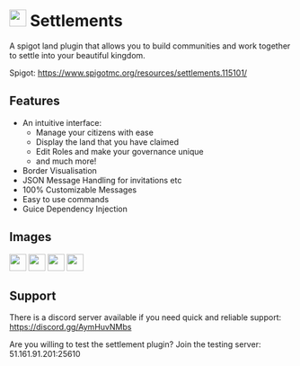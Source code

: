 # <img src="https://i.imgur.com/LJw2BfF.png" height="30" /> Settlements
A spigot land plugin that allows you to build communities and work together to settle into your beautiful kingdom. 

Spigot: https://www.spigotmc.org/resources/settlements.115101/

## Features
- An intuitive interface:
  - Manage your citizens with ease
  - Display the land that you have claimed
  - Edit Roles and make your governance unique
  - and much more!
- Border Visualisation
- JSON Message Handling for invitations etc
- 100% Customizable Messages
- Easy to use commands
- Guice Dependency Injection

## Images
<img src="https://i.imgur.com/MD0THGC.png" height="30" /> <img src="https://i.imgur.com/S79M0ED.png" height="30" /> <img src="https://i.imgur.com/pWRj8m5.png" height="30" /> <img src="https://i.imgur.com/P3XNBXo.png" height="30" />

## Support 

There is a discord server available if you need quick and reliable support: https://discord.gg/AymHuvNMbs

Are you willing to test the settlement plugin? Join the testing server: 51.161.91.201:25610
